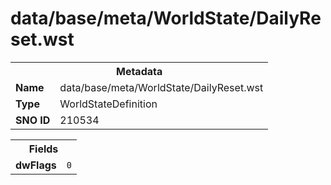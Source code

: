 <h1>data/base/meta/WorldState/DailyReset.wst</h1><table><tr><th colspan="100%">Metadata</th></tr><tr><td><b>Name</b></td><td>data/base/meta/WorldState/DailyReset.wst</td></tr><tr><td><b>Type</b></td><td>WorldStateDefinition</td></tr><tr><td><b>SNO ID</b></td><td>210534</td></tr></table>

<table><tr><th colspan="100%">Fields</th></tr><tr><td><b>dwFlags</b></td><td><code>0</code></td></tr></table>

